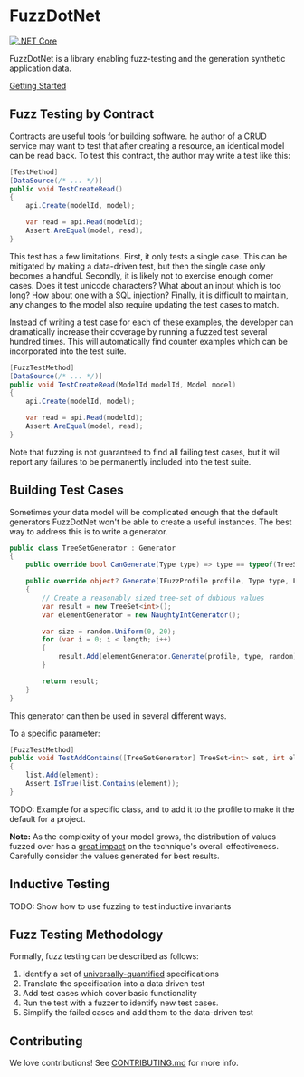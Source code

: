 # FuzzDotNet

[![.NET Core](https://github.com/pensono/FuzzDotNet/workflows/Build%20Validation/badge.svg)](https://github.com/pensono/FuzzDotNet/actions)

FuzzDotNet is a library enabling fuzz-testing and the generation synthetic application data.

[Getting Started](./docs/Getting%20Started.md)

## Fuzz Testing by Contract

Contracts are useful tools for building software. he author of a CRUD service may want to test that after creating a resource, an identical model can be read back. To test this contract, the author may write a test like this:

```csharp
[TestMethod]
[DataSource(/* ... */)]
public void TestCreateRead()
{
    api.Create(modelId, model);

    var read = api.Read(modelId);
    Assert.AreEqual(model, read);
}
```

This test has a few limitations. First, it only tests a single case. This can be mitigated by making a data-driven test, but then the single case only becomes a handful. Secondly, it is likely not to exercise enough corner cases. Does it test unicode characters? What about an input which is too long? How about one with a SQL injection? Finally, it is difficult to maintain, any changes to the model also require updating the test cases to match.

Instead of writing a test case for each of these examples, the developer can dramatically increase their coverage by running a fuzzed test several hundred times. This will automatically find counter examples which can be incorporated into the test suite.

```csharp
[FuzzTestMethod]
[DataSource(/* ... */)]
public void TestCreateRead(ModelId modelId, Model model)
{
    api.Create(modelId, model);

    var read = api.Read(modelId);
    Assert.AreEqual(model, read);
}
```

Note that fuzzing is not guaranteed to find all failing test cases, but it will report any failures to be permanently included into the test suite.

## Building Test Cases

Sometimes your data model will be complicated enough that the default generators FuzzDotNet won't be able to create a useful instances. The best way to address this is to write a generator.

```csharp
public class TreeSetGenerator : Generator
{
    public override bool CanGenerate(Type type) => type == typeof(TreeSet<int>);

    public override object? Generate(IFuzzProfile profile, Type type, FuzzRandom random)
    {
        // Create a reasonably sized tree-set of dubious values
        var result = new TreeSet<int>();
        var elementGenerator = new NaughtyIntGenerator();

        var size = random.Uniform(0, 20);
        for (var i = 0; i < length; i++)
        {
            result.Add(elementGenerator.Generate(profile, type, random));
        }

        return result;
    }
}
```

This generator can then be used in several different ways.

To a specific parameter:

```csharp
[FuzzTestMethod]
public void TestAddContains([TreeSetGenerator] TreeSet<int> set, int element) 
{
    list.Add(element);
    Assert.IsTrue(list.Contains(element));
}
```

TODO: Example for a specific class, and to add it to the profile to make it the default for a project.

**Note:** As the complexity of your model grows, the distribution of values fuzzed over has a [great impact][1] on the technique's overall effectiveness. Carefully consider the values generated for best results.

[1]: http://homepages.inf.ed.ac.uk/hleather/publications/2018_deepfuzzing_issta.pdf

## Inductive Testing

TODO: Show how to use fuzzing to test inductive invariants

## Fuzz Testing Methodology

Formally, fuzz testing can be described as follows:

1. Identify a set of [universally-quantified](https://en.wikipedia.org/wiki/Universal_quantification) specifications
1. Translate the specification into a data driven test
1. Add test cases which cover basic functionality
1. Run the test with a fuzzer to identify new test cases.
1. Simplify the failed cases and add them to the data-driven test

## Contributing

We love contributions! See [CONTRIBUTING.md](./CONTRIBUTING.md) for more info.